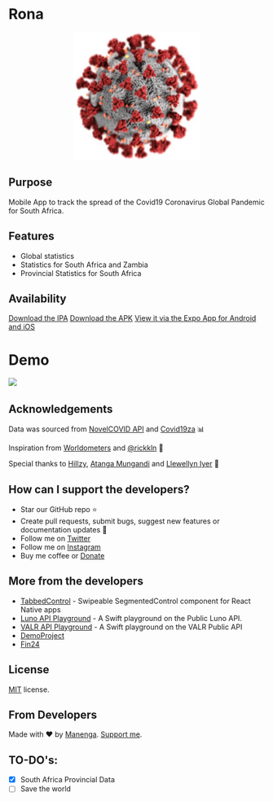 # Rona
<p align="center">
  <img src="https://github.com/manenga/Rona/blob/master/assets/images/coronavirus.png?raw=true" width="250" title="Coronavirus">
</p>

## Purpose
Mobile App to track the spread of the Covid19 Coronavirus Global Pandemic for South Africa.

## Features
* Global statistics
* Statistics for South Africa and Zambia
* Provincial Statistics for South Africa

## Availability 
[Download the IPA](https://my.testfairy.com/download/74S36E1G70TJTD1J68W3ACSG6GS2TXEDPBKCAM93RJ1BVQETKS4BBB8HPVWGT/getapp?_=1588537371)
[Download the APK](https://expo.io/@mungand/Rona)
[View it via the Expo App for Android and iOS](https://my.testfairy.com/download/74S36E1G6RV2TD1J68W3ACSG6GS2VSQT7KF2Z9AZHRZAT8NR73JSW7H2PMV7R/getapp?_=1588533287)

# Demo
<img src="https://github.com/manenga/Rona/blob/master/demo-gif.gif?raw=true" width="50%" /> 

## Acknowledgements
Data was sourced from [NovelCOVID API](https://github.com/NovelCOVID/API/) and [Covid19za](https://github.com/dsfsi/covid19za) 📊 <br/>

Inspiration from [Worldometers](https://www.worldometers.info/coronavirus/) and [@rickkln](https://corona.rickkln.com/data/) 🎉

Special thanks to [Hillzy](https://www.instagram.com/hillzy911/), [Atanga Mungandi](https://www.instagram.com/atangamungandi/) and [Llewellyn Iyer](https://za.linkedin.com/in/llewellyn-iyer-596b9111a) 🤝


## How can I support the developers?
- Star our GitHub repo ⭐
- Create pull requests, submit bugs, suggest new features or documentation updates 🔧
- Follow me on [Twitter](https://twitter.com/mmungandi)
- Follow me on [Instagram](https://instagram.com/mungandi)
- Buy me coffee or [Donate](https://paypal.me/Mungandi)

## More from the developers
- [TabbedControl](https://github.com/manenga/react-native-tabbed-control) - Swipeable SegmentedControl component for React Native apps
- [Luno API Playground](https://github.com/manenga/LunoAPI) - A Swift playground on the Public Luno API.
- [VALR API Playground](https://github.com/manenga/Valr-API) - A Swift playground on the VALR Public API
- [DemoProject](https://github.com/manenga/DemoProject)
- [Fin24](https://github.com/manenga/Fin24)

## License
[MIT](https://github.com/manenga/react-native-tabbed-control/blob/master/LICENSE) license.

## From Developers
Made with ♥ by [Manenga](https://linkedin.com/in/mungandi/). [Support me](https://paypal.me/Mungandi).

## TO-DO's:
- [X] South Africa Provincial Data
- [ ] Save the world
